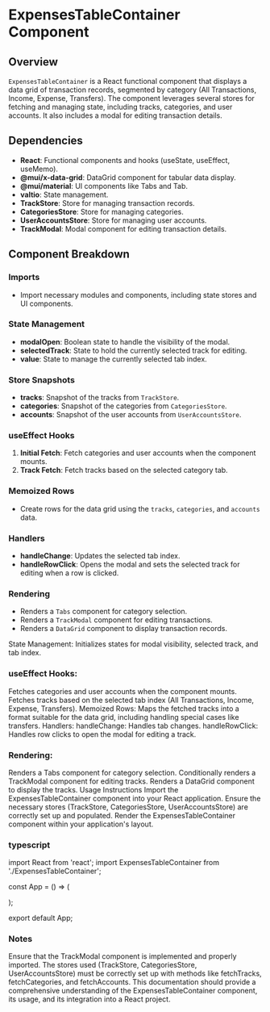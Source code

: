 # ExpensesTableContainer Component

## Overview
`ExpensesTableContainer` is a React functional component that displays a data grid of transaction records, segmented by category (All Transactions, Income, Expense, Transfers). The component leverages several stores for fetching and managing state, including tracks, categories, and user accounts. It also includes a modal for editing transaction details.

## Dependencies
- **React**: Functional components and hooks (useState, useEffect, useMemo).
- **@mui/x-data-grid**: DataGrid component for tabular data display.
- **@mui/material**: UI components like Tabs and Tab.
- **valtio**: State management.
- **TrackStore**: Store for managing transaction records.
- **CategoriesStore**: Store for managing categories.
- **UserAccountsStore**: Store for managing user accounts.
- **TrackModal**: Modal component for editing transaction details.

## Component Breakdown

### Imports
- Import necessary modules and components, including state stores and UI components.
  
### State Management
- **modalOpen**: Boolean state to handle the visibility of the modal.
- **selectedTrack**: State to hold the currently selected track for editing.
- **value**: State to manage the currently selected tab index.

### Store Snapshots
- **tracks**: Snapshot of the tracks from `TrackStore`.
- **categories**: Snapshot of the categories from `CategoriesStore`.
- **accounts**: Snapshot of the user accounts from `UserAccountsStore`.

### useEffect Hooks
1. **Initial Fetch**: Fetch categories and user accounts when the component mounts.
2. **Track Fetch**: Fetch tracks based on the selected category tab.

### Memoized Rows
- Create rows for the data grid using the `tracks`, `categories`, and `accounts` data.

### Handlers
- **handleChange**: Updates the selected tab index.
- **handleRowClick**: Opens the modal and sets the selected track for editing when a row is clicked.

### Rendering
- Renders a `Tabs` component for category selection.
- Renders a `TrackModal` component for editing transactions.
- Renders a `DataGrid` component to display transaction records.

State Management: Initializes states for modal visibility, selected track, and tab index.

### useEffect Hooks:
Fetches categories and user accounts when the component mounts.
Fetches tracks based on the selected tab index (All Transactions, Income, Expense, Transfers).
Memoized Rows: Maps the fetched tracks into a format suitable for the data grid, including handling special cases like transfers.
Handlers:
handleChange: Handles tab changes.
handleRowClick: Handles row clicks to open the modal for editing a track.

### Rendering:
Renders a Tabs component for category selection.
Conditionally renders a TrackModal component for editing tracks.
Renders a DataGrid component to display the tracks.
Usage Instructions
Import the ExpensesTableContainer component into your React application.
Ensure the necessary stores (TrackStore, CategoriesStore, UserAccountsStore) are correctly set up and populated.
Render the ExpensesTableContainer component within your application's layout.
### typescript

import React from 'react';
import ExpensesTableContainer from './ExpensesTableContainer';

const App = () => (
    <div className="App">
        <ExpensesTableContainer />
    </div>
);

export default App;
### Notes
Ensure that the TrackModal component is implemented and properly imported.
The stores used (TrackStore, CategoriesStore, UserAccountsStore) must be correctly set up with methods like fetchTracks, fetchCategories, and fetchAccounts.
This documentation should provide a comprehensive understanding of the ExpensesTableContainer component, its usage, and its integration into a React project.